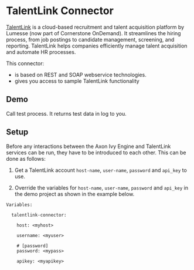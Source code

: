 # TalentLink Connector

[TalentLink](https://developer.lumesse-talenthub.com/) is a cloud-based recruitment and talent acquisition platform by Lumesse (now part of Cornerstone OnDemand). It streamlines the hiring process, from job postings to candidate management, screening, and reporting. TalentLink helps companies efficiently manage talent acquisition and automate HR processes.

This connector:

-	is based on REST and SOAP webservice technologies.
-	gives you access to sample TalentLink functionality

## Demo

Call test process. It returns test data in log to you.

## Setup

Before any interactions between the Axon Ivy Engine and TalentLink services can be run, they have to be introduced to each other. This can be done as follows:

1. Get a TalentLink account `host-name`, `user-name`, `password` and `api_key` to use.

2. Override the variables for `host-name`, `user-name`, `password` and `api_key` in the demo project as shown in the example below.

```
Variables:
  
  talentlink-connector:
  
    host: <myhost>
    
    username: <myuser>
  
    # [password]
    password: <mypass>
    
    apikey: <myapikey>
```


